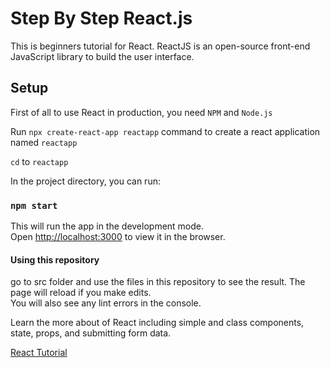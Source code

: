 # Step By Step React.js
This is beginners tutorial for React. ReactJS is an open-source front-end JavaScript library to build the user interface.

## Setup



First of all to use React in production, you need `NPM` and `Node.js`

Run  `npx create-react-app reactapp` command to create a react application named `reactapp` 

`cd` to `reactapp`

In the project directory, you can run:
### `npm start`
This will run the app in the development mode.\
Open [http://localhost:3000](http://localhost:3000) to view it in the browser.

#### Using this repository
go to src folder and use the files in this repository to see the result.
The page will reload if you make edits.\
You will also see any lint errors in the console.


Learn the more about of React including simple and class components, state, props, and submitting form data.

[React Tutorial](https://reactjs.org/docs/getting-started.html)
